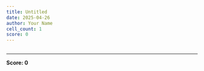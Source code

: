 ```yaml
---
title: Untitled
date: 2025-04-26
author: Your Name
cell_count: 1
score: 0
---
```


```python

```


---
**Score: 0**